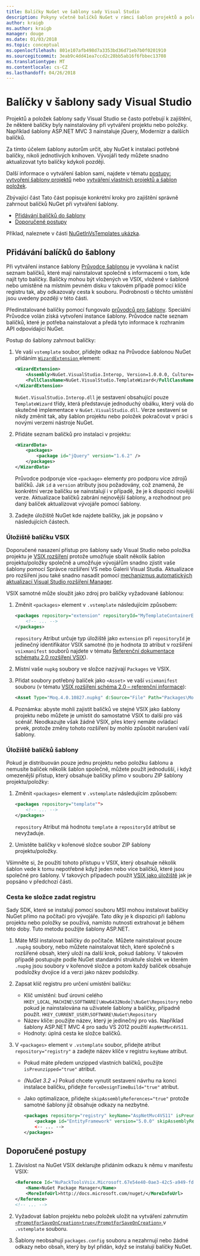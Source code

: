```yaml
---
title: Balíčky NuGet ve šablony sady Visual Studio
description: Pokyny včetně balíčků NuGet v rámci šablon projektů a položek v sadě Visual Studio.
author: kraigb
ms.author: kraigb
manager: douge
ms.date: 01/03/2018
ms.topic: conceptual
ms.openlocfilehash: 801e107afb498d7a3353bd36d71eb7b0f0201910
ms.sourcegitcommit: 3eab9c4dd41ea7ccd2c28bb5ab16f6fbbec13708
ms.translationtype: MT
ms.contentlocale: cs-CZ
ms.lasthandoff: 04/26/2018
---
```

# <a name="packages-in-visual-studio-templates"></a>Balíčky v šablony sady Visual Studio

Projektů a položek šablony sady Visual Studio se často potřebují k zajištění, že některé balíčky byly nainstalovány při vytváření projektu nebo položky. Například šablony ASP.NET MVC 3 nainstaluje jQuery, Modernizr a dalších balíčků.

Za tímto účelem šablony autorům určit, aby NuGet k instalaci potřebné balíčky, nikoli jednotlivých knihoven. Vývojáři tedy můžete snadno aktualizovat tyto balíčky kdykoli později.

Další informace o vytváření šablon sami, najdete v tématu [postupy: vytvoření šablony projektů](/visualstudio/ide/how-to-create-project-templates) nebo [vytváření vlastních projektů a šablon položek](/visualstudio/extensibility/creating-custom-project-and-item-templates).

Zbývající část Tato část popisuje konkrétní kroky pro zajištění správně zahrnout balíčků NuGet při vytváření šablony.

- [Přidávání balíčků do šablony](#adding-packages-to-a-template)
- [Doporučené postupy](#best-practices)

Příklad, naleznete v části [NuGetInVsTemplates ukázka](https://bitbucket.org/marcind/nugetinvstemplates).

## <a name="adding-packages-to-a-template"></a>Přidávání balíčků do šablony

Při vytváření instance šablony [Průvodce šablonou](/visualstudio/extensibility/how-to-use-wizards-with-project-templates) je vyvolána k načíst seznam balíčků, které mají nainstalovat společně s informacemi o tom, kde najít tyto balíčky. Balíčky mohou být vložených ve VSIX, vložené v šabloně nebo umístěné na místním pevném disku v takovém případě pomocí klíče registru tak, aby odkazovaly cesta k souboru. Podrobnosti o těchto umístění jsou uvedeny později v této části.

Předinstalované balíčky pomocí fungovalo [průvodců pro šablony](/visualstudio/extensibility/how-to-use-wizards-with-project-templates). Speciální Průvodce volán získá vytvoření instance šablony. Průvodce načte seznam balíčků, které je potřeba nainstalovat a předá tyto informace k rozhraním API odpovídající NuGet.

Postup do šablony zahrnout balíčky:

1. Ve vaší `vstemplate` soubor, přidejte odkaz na Průvodce šablonou NuGet přidáním [ `WizardExtension` ](/visualstudio/extensibility/wizardextension-element-visual-studio-templates) element:

    ```xml
    <WizardExtension>
        <Assembly>NuGet.VisualStudio.Interop, Version=1.0.0.0, Culture=neutral, PublicKeyToken=b03f5f7f11d50a3a</Assembly>
        <FullClassName>NuGet.VisualStudio.TemplateWizard</FullClassName>
    </WizardExtension>
    ```

    `NuGet.VisualStudio.Interop.dll` je sestavení obsahující pouze `TemplateWizard` třídy, která představuje jednoduchý obálku, který volá do skutečné implementace v `NuGet.VisualStudio.dll`. Verze sestavení se nikdy změnit tak, aby šablon projektu nebo položek pokračovat v práci s novými verzemi nástroje NuGet.

1. Přidáte seznam balíčků pro instalaci v projektu:

    ```xml
    <WizardData>
        <packages>
            <package id="jQuery" version="1.6.2" />
        </packages>
    </WizardData>
    ```

    Průvodce podporuje více `<package>` elementy pro podporu více zdrojů balíčků. Jak `id` a `version` atributy jsou požadovány, což znamená, že konkrétní verze balíčku se nainstalují i v případě, že je k dispozici novější verze. Aktualizace balíčků zabrání nejnovější šablony, a rozhodnout pro daný balíček aktualizovat vývojáře pomocí šablony.

1. Zadejte úložiště NuGet kde najdete balíčky, jak je popsáno v následujících částech.

### <a name="vsix-package-repository"></a>Úložiště balíčku VSIX

Doporučené nasazení přístup pro šablony sady Visual Studio nebo položka projektu je [VSIX rozšíření](/visualstudio/extensibility/shipping-visual-studio-extensions) protože umožňuje sbalit několik šablon projektu/položky společně a umožňuje vývojářům snadno zjistit vaše šablony pomocí Správce rozšíření VS nebo Galerii Visual Studia. Aktualizace pro rozšíření jsou také snadno nasadit pomocí [mechanizmus automatických aktualizací Visual Studio rozšíření Manager](/visualstudio/extensibility/how-to-update-a-visual-studio-extension).

VSIX samotné může sloužit jako zdroj pro balíčky vyžadované šablonou:

1. Změnit `<packages>` element v `.vstemplate` následujícím způsobem:

    ```xml
    <packages repository="extension" repositoryId="MyTemplateContainerExtensionId">
        <!-- ... -->
    </packages>
    ```

    `repository` Atribut určuje typ úložiště jako `extension` při `repositoryId` je jedinečný identifikátor VSIX samotné (to je hodnota `ID` atribut v rozšíření `vsixmanifest` souborů najdete v tématu [ Referenční dokumentace schématu 2.0 rozšíření VSIX](/visualstudio/extensibility/vsix-extension-schema-2-0-reference)).

1. Místní vaše `nupkg` soubory ve složce nazývají `Packages` ve VSIX.

1. Přidat soubory potřebný balíček jako `<Asset>` ve vaší `vsixmanifest` souboru (v tématu [VSIX rozšíření schéma 2.0 – referenční informace](/visualstudio/extensibility/vsix-extension-schema-2-0-reference)):

    ```xml
    <Asset Type="Moq.4.0.10827.nupkg" d:Source="File" Path="Packages\Moq.4.0.10827.nupkg" d:VsixSubPath="Packages" />
    ```

1. Poznámka: abyste mohli zajistit balíčků ve stejné VSIX jako šablony projektu nebo můžete je umístit do samostatné VSIX to další pro váš scénář. Neodkazujte však žádné VSIX, přes který nemáte ovládací prvek, protože změny tohoto rozšíření by mohlo způsobit narušení vaší šablony.

### <a name="template-package-repository"></a>Úložiště balíčků šablony

Pokud je distribuován pouze jednu projektu nebo položku šablonu a nemusíte balíček několik šablon společně, můžete použít jednodušší, i když omezenější přístup, který obsahuje balíčky přímo v souboru ZIP šablony projektu/položky:

1. Změnit `<packages>` element v `.vstemplate` následujícím způsobem:

    ```xml
    <packages repository="template"">
        <!-- ... -->
    </packages>
    ```

    `repository` Atribut má hodnotu `template` a `repositoryId` atribut se nevyžaduje.

1. Umístěte balíčky v kořenové složce soubor ZIP šablony projektu/položky.

Všimněte si, že použití tohoto přístupu v VSIX, který obsahuje několik šablon vede k tomu nepotřebné když jeden nebo více balíčků, které jsou společné pro šablony. V takových případech použít [VSIX jako úložiště](#vsix-package-repository) jak je popsáno v předchozí části.

### <a name="registry-specified-folder-path"></a>Cesta ke složce zadat registru

Sady SDK, které se instalují pomocí souboru MSI mohou instalovat balíčky NuGet přímo na počítači pro vývojáře. Tato díky je k dispozici při šablonu projektu nebo položky se používá, namísto nutnosti extrahovat je během této doby. Tuto metodu použijte šablony ASP.NET.

1. Máte MSI instalovat balíčky do počítače. Můžete nainstalovat pouze `.nupkg` soubory, nebo můžete nainstalovat těch, které společně s rozšířené obsah, který uloží na další krok, pokud šablony. V takovém případě postupujte podle NuGet standardní struktuře složek ve kterém `.nupkg` jsou soubory v kořenové složce a potom každý balíček obsahuje podsložky dvojice id a verzi jako název podsložky.

1. Zapsat klíč registru pro určení umístění balíčku:

    - Klíč umístění: buď úrovni celého `HKEY_LOCAL_MACHINE\SOFTWARE[\Wow6432Node]\NuGet\Repository` nebo pokud je nainstalována na uživatele šablony a balíčky, případně použít. `HKEY_CURRENT_USER\SOFTWARE\NuGet\Repository`
    - Název klíče: použijte název, který je jedinečný pro vás. Například šablony ASP.NET MVC 4 pro sadu VS 2012 použití `AspNetMvc4VS11`.
    - Hodnoty: úplná cesta ke složce balíčků.

1. V `<packages>` element v `.vstemplate` soubor, přidejte atribut `repository="registry"` a zadejte název klíče v registru `keyName` atribut.

    - Pokud máte předem unzipped vlastních balíčků, použijte `isPreunzipped="true"` atribut.
    - *(NuGet 3.2 +)*  Pokud chcete vynutit sestavení návrhu na konci instalace balíčku, přidejte `forceDesignTimeBuild="true"` atribut.
    - Jako optimalizace, přidejte `skipAssemblyReferences="true"` protože samotné šablony již obsahuje odkazy na nezbytné.

        ```xml
        <packages repository="registry" keyName="AspNetMvc4VS11" isPreunzipped="true">
            <package id="EntityFramework" version="5.0.0" skipAssemblyReferences="true" />
            <-- ... -->
        </packages>
        ```

## <a name="best-practices"></a>Doporučené postupy

1. Závislost na NuGet VSIX deklarujte přidáním odkazu k němu v manifestu VSIX:

    ```xml
    <Reference Id="NuPackToolsVsix.Microsoft.67e54e40-0ae3-42c5-a949-fddf5739e7a5" MinVersion="1.7.30402.9028">
        <Name>NuGet Package Manager</Name>
        <MoreInfoUrl>http://docs.microsoft.com/nuget/</MoreInfoUrl>
    </Reference>
    <!-- ... -->
    ```

1. Vyžadovat šablon projektu nebo položek uložit na vytváření zahrnutím [ `<PromptForSaveOnCreation>true</PromptForSaveOnCreation>` ](/visualstudio/extensibility/promptforsaveoncreation-element-visual-studio-templates) v `.vstemplate` souboru.

1. Šablony neobsahují `packages.config` souboru a nezahrnují nebo žádné odkazy nebo obsah, který by byl přidán, když se instalují balíčky NuGet.
